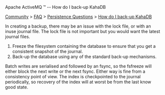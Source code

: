 Apache ActiveMQ ™ -- How do I back-up KahaDB 

[Community](community.html) > [FAQ](faq.html) > [Persistence Questions](persistence-questions.html) > [How do I back-up KahaDB](how-do-i-back-up-kahadb.html)


In creating a backup, there may be an issue with the lock file, or with an inuse journal file. The lock file is not important but you would want the latest journal files.

1.  Freeze the filesystem containing the database to ensure that you get a consistent snapshot of the journal.
2.  Back-up the database using any of the standard back-up mechanisms.

Batch writes are serialised and followed by an fsync, so the fsfreeze will either block the next write or the next fsync. Either way is fine from a consistency point of view. The index is checkpointed to the journal periodically, so recovery of the index will at worst be from the last know good state.

